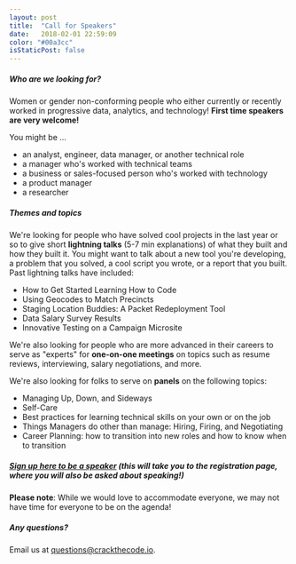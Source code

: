 ```yaml
---
layout: post
title:  "Call for Speakers"
date:   2018-02-01 22:59:09
color: "#00a3cc"
isStaticPost: false
---
```


##### Who are we looking for?

Women or gender non-conforming people who either currently or recently worked in progressive data, analytics, and technology! **First time speakers are very welcome!**

You might be ...

* an analyst, engineer, data manager, or another technical role
* a manager who's worked with technical teams
* a business or sales-focused person who's worked with technology
* a product manager
* a researcher

##### Themes and topics

We're looking for people who have solved cool projects in the last year or so to give short **lightning talks** (5-7 min explanations) of what they built and how they built it. You might want to talk about a new tool you're developing, a problem that you solved, a cool script you wrote, or a report that you built. Past lightning talks have included: 

* How to Get Started Learning How to Code
* Using Geocodes to Match Precincts
* Staging Location Buddies: A Packet Redeployment Tool
* Data Salary Survey Results
* Innovative Testing on a Campaign Microsite

We're also looking for people who are more advanced in their careers to serve as "experts" for **one-on-one meetings** on topics such as resume reviews, interviewing, salary negotiations, and more.

We're also looking for folks to serve on **panels** on the following topics:

* Managing Up, Down, and Sideways
* Self-Care
* Best practices for learning technical skills on your own or on the job
* Things Managers do other than manage: Hiring, Firing, and Negotiating
* Career Planning: how to transition into new roles and how to know when to transition

##### **[Sign up here to be a speaker](https://goo.gl/uVSVHh)** (this will take you to the registration page, where you will also be asked about speaking!)

**Please note**: While we would love to accommodate everyone, we may not have time for everyone to be on the agenda!

##### Any questions?

Email us at [questions@crackthecode.io](mailto:questions@crackthecode.io).